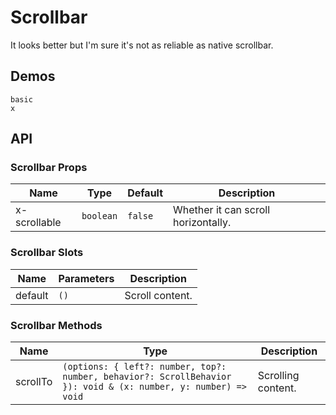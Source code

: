 # Scrollbar

It looks better but I'm sure it's not as reliable as native scrollbar.

## Demos

```demo
basic
x
```

## API

### Scrollbar Props

| Name         | Type      | Default | Description                         |
| ------------ | --------- | ------- | ----------------------------------- |
| x-scrollable | `boolean` | `false` | Whether it can scroll horizontally. |

### Scrollbar Slots

| Name    | Parameters | Description     |
| ------- | ---------- | --------------- |
| default | `()`       | Scroll content. |

### Scrollbar Methods

| Name | Type | Description |
| --- | --- | --- |
| scrollTo | `(options: { left?: number, top?: number, behavior?: ScrollBehavior }): void & (x: number, y: number) => void` | Scrolling content. |
